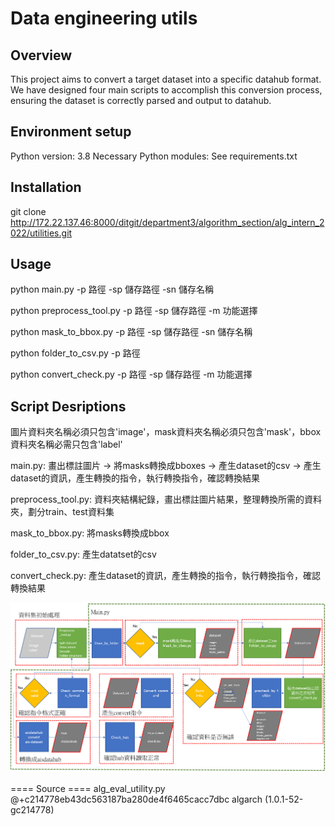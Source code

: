 # Data engineering utils

## Overview

This project aims to convert a target dataset into a specific datahub format. We have designed four main scripts to accomplish this conversion process, ensuring the dataset is correctly parsed and output to datahub.

## Environment setup

Python version: 3.8
Necessary Python modules: See requirements.txt

## Installation

git clone http://172.22.137.46:8000/ditgit/department3/algorithm_section/alg_intern_2022/utilities.git

## Usage

python main.py              -p 路徑 -sp 儲存路徑 -sn 儲存名稱

python preprocess_tool.py   -p 路徑 -sp 儲存路徑 -m 功能選擇

python mask_to_bbox.py      -p 路徑 -sp 儲存路徑 -sn 儲存名稱

python folder_to_csv.py     -p 路徑

python convert_check.py     -p 路徑 -sp 儲存路徑 -m 功能選擇

## Script Desriptions

圖片資料夾名稱必須只包含'image'，mask資料夾名稱必須只包含'mask'，bbox資料夾名稱必需只包含'label'

main.py: 畫出標註圖片 -> 將masks轉換成bboxes -> 產生dataset的csv -> 產生dataset的資訊，產生轉換的指令，執行轉換指令，確認轉換結果

preprocess_tool.py: 資料夾結構紀錄，畫出標註圖片結果，整理轉換所需的資料夾，劃分train、test資料集

mask_to_bbox.py: 將masks轉換成bbox

folder_to_csv.py: 產生datatset的csv

convert_check.py: 產生dataset的資訊，產生轉換的指令，執行轉換指令，確認轉換結果


![alt text](flowchart.png)

==== Source ====
alg_eval_utility.py  @+c214778eb43dc563187ba280de4f6465cacc7dbc algarch (1.0.1-52-gc214778)
